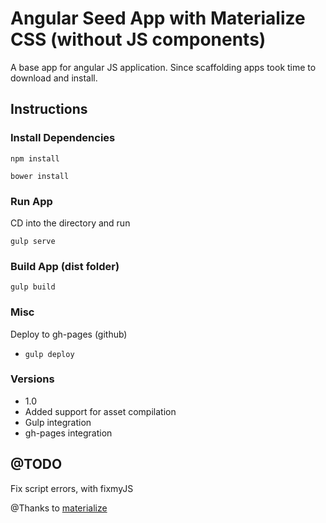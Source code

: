 # Angular Seed App with Materialize CSS (without JS components)

A base app for angular JS application. Since scaffolding apps took time to download and install.

## Instructions

### Install Dependencies
```
npm install

bower install
```
### Run App
CD into the directory and run
```
gulp serve
```

### Build App (dist folder)
```
gulp build
```

### Misc
 Deploy to gh-pages (github)
  * ```gulp deploy``` 
 

### Versions

* 1.0
 * Added support for asset compilation
 * Gulp integration
 * gh-pages integration

## @TODO
Fix script errors, with fixmyJS

@Thanks to [materialize](https://github.com/Dogfalo/materialize)
